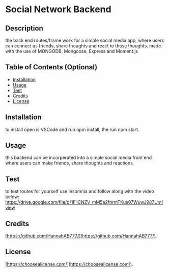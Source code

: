 # Social Network Backend

## Description

the back end routes/frame work for a simple social media app, where users can connect as friends, share thoughts and react to those thoughts. made with the use of MONGODB, Mongoose, Express and Moment.js

## Table of Contents (Optional)
- [Installation](#installation)
- [Usage](#usage)
- [Test](#test)
- [Credits](#credits)
- [License](#license)

## Installation

to install open is VSCode and run npm install, the run npm start. 

## Usage

this backend can be incorperated into a simple social media front end where users can make friends, share thoughts and reactions.

## Test

to test routes for yourself use insomnia and follow along with the video below: https://drive.google.com/file/d/1FilCNZV_mM5a2fnrmTKus07WuwJ987Um/view

## Credits
[https://github.com/HannahAB777/](https://github.com/HannahAB777/).

## License
 [https://choosealicense.com/](https://choosealicense.com/).


